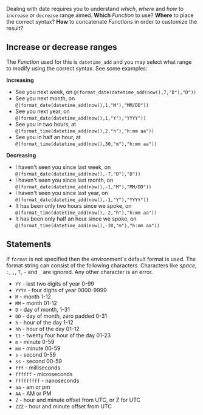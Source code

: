 Dealing with date requires you to understand *which*, *where* and *how* to `increase` or `decrease` range aimed.
**Which** *Function* to use? **Where** to place the correct syntax? **How** to concatenate *Functions* in order to customize the result?

## Increase or decrease ranges

The *Function* used for this is `datetime_add` and you may select what range to modify using the correct syntax. See some examples:
  
  **Increasing**

  - See you next week, on `@(format_date(datetime_add(now(),7,"D"),"D"))`
  - See you next month, on `@(format_date(datetime_add(now(),1,"M"),"MM/DD"))`
  - See you next year, on `@(format_date(datetime_add(now(),1,"Y"),"YYYY"))`
  - See you in two hours, at `@(format_time(datetime_add(now(),2,"h"),"h:mm aa"))`
  - See you in half an hour, at `@(format_time(datetime_add(now(),30,"m"),"h:mm aa"))`

  **Decreasing**

  - I haven't seen you since last week, on `@(format_date(datetime_add(now(),-7,"D"),"D"))`
  - I haven't seen you since last month, on  `@(format_date(datetime_add(now(),-1,"M"),"MM/DD"))`
  - I haven't seen you since last year, on  `@(format_date(datetime_add(now(),-1,"Y"),"YYYY"))`
  - It has been only two hours since we spoke, on `@(format_time(datetime_add(now(),-2,"h"),"h:mm aa"))`
  - It has been only half an hour since we spoke, on `@(format_time(datetime_add(now(),-30,"m"),"h:mm aa"))`

## Statements

If `format` is not specified then the environment's default format is used. The format string can consist of the following characters. Characters like *space*, `:`, `,`, `T`, `-` and `_` are ignored. Any other character is an error.

  * `YY` - last two digits of year 0-99
  * `YYYY` - four digits of year 0000-9999
  * `M` - month 1-12
  * `MM` - month 01-12
  * `D` - day of month, 1-31
  * `DD` - day of month, zero padded 0-31
  * `h` - hour of the day 1-12
  * `hh` - hour of the day 01-12
  * `tt` - twenty four hour of the day 01-23
  * `m` - minute 0-59
  * `mm` - minute 00-59
  * `s` - second 0-59
  * `ss` - second 00-59
  * `fff` - milliseconds
  * `ffffff` - microseconds
  * `fffffffff` - nanoseconds
  * `aa` - am or pm
  * `AA` - AM or PM
  * `Z` - hour and minute offset from UTC, or Z for UTC
  * `ZZZ` - hour and minute offset from UTC